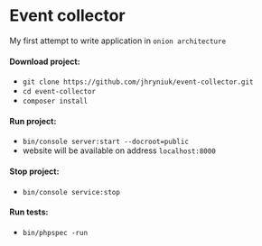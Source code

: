 # Event collector

My first attempt to write application in `onion architecture`

#### Download project:
* `git clone https://github.com/jhryniuk/event-collector.git`
* `cd event-collector`
* `composer install`

#### Run project:
* `bin/console server:start --docroot=public`
* website will be available on address `localhost:8000`

#### Stop project: 
* `bin/console service:stop`

#### Run tests:
* `bin/phpspec -run`